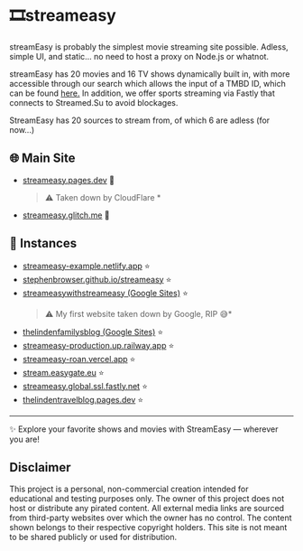 # 🎞️streameasy
streamEasy is probably the simplest movie streaming site possible. 
Adless, simple UI, and static... no need to host a proxy on Node.js or whatnot.

streamEasy has 20 movies and 16 TV shows dynamically built in, with more accessible through our search which allows the input of a TMBD ID, which can be found [here.](https://streameasy.glitch.me/tmdb-id-finder.html) In addition, we offer sports streaming via Fastly that connects to Streamed.Su to avoid blockages.

StreamEasy has 20 sources to stream from, of which 6 are adless (for now...)

## 🌐 Main Site
- [streameasy.pages.dev](https://streameasy.pages.dev) 🌟
  > ⚠️ Taken down by CloudFlare *
- [streameasy.glitch.me](https://streameasy.glitch.me) 🌟
## 🚀 Instances
- [streameasy-example.netlify.app](https://streameasy-example.netlify.app) ⭐   
- [stephenbrowser.github.io/streameasy](https://stephenbrowser.github.io/streameasy) ⭐  
- [streameasywithstreameasy (Google Sites)](https://sites.google.com/view/streameasywithstreameasy) ⭐  
  > ⚠️ My first website taken down by Google, RIP 😅*
- [thelindenfamilysblog (Google Sites)](https://sites.google.com/view/thelindenfamilysblog) ⭐  
- [streameasy-production.up.railway.app](https://streameasy-production.up.railway.app) ⭐  
- [streameasy-roan.vercel.app](https://streameasy-roan.vercel.app) ⭐  
- [stream.easygate.eu](https://stream.easygate.eu) ⭐
- [streameasy.global.ssl.fastly.net](streameasy.global.ssl.fastly.net) ⭐
- [thelindentravelblog.pages.dev](https://thelindentravelblog.pages.dev) ⭐

---

✨ Explore your favorite shows and movies with StreamEasy — wherever you are!

## Disclaimer
This project is a personal, non-commercial creation intended for educational and testing purposes only. The owner of this project does not host or distribute any pirated content. All external media links are sourced from third-party websites over which the owner has no control. The content shown belongs to their respective copyright holders. This site is not meant to be shared publicly or used for distribution.


